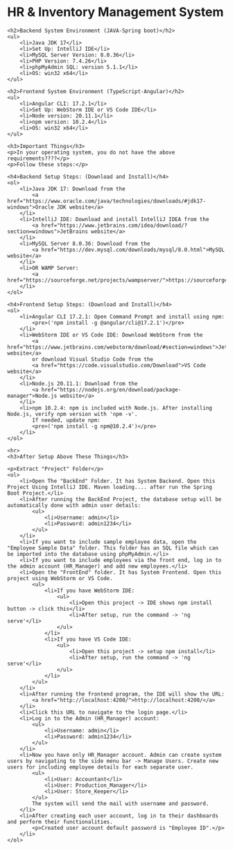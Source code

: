 <!DOCTYPE html>
<html lang="en">
<head>
    <meta charset="UTF-8">
    <title>HR & Inventory Management System</title>
</head>
<body>
    <h1>HR & Inventory Management System</h1>

    <h2>Backend System Environment (JAVA-Spring boot)</h2>
    <ul>
        <li>Java JDK 17</li>
        <li>Set Up: IntelliJ IDE</li>
        <li>MySQL Server Version: 8.0.36</li>
        <li>PHP Version: 7.4.26</li>
        <li>phpMyAdmin SQL: version 5.1.1</li>
        <li>OS: win32 x64</li>
    </ul>

    <h2>Frontend System Environment (TypeScript-Angular)</h2>
    <ul>
        <li>Angular CLI: 17.2.1</li>
        <li>Set Up: WebStorm IDE or VS Code IDE</li>
        <li>Node version: 20.11.1</li>
        <li>npm version: 10.2.4</li>
        <li>OS: win32 x64</li>
    </ul>

    <h3>Important Things</h3>
    <p>In your operating system, you do not have the above requirements????</p>
    <p>Follow these steps:</p>

    <h4>Backend Setup Steps: (Download and Install)</h4>
    <ol>
        <li>Java JDK 17: Download from the 
            <a href="https://www.oracle.com/java/technologies/downloads/#jdk17-windows">Oracle JDK website</a>
        </li>
        <li>IntelliJ IDE: Download and install IntelliJ IDEA from the 
            <a href="https://www.jetbrains.com/idea/download/?section=windows">JetBrains website</a>
        </li>
        <li>MySQL Server 8.0.36: Download from the 
            <a href="https://dev.mysql.com/downloads/mysql/8.0.html">MySQL website</a>
        </li>
        <li>OR WAMP Server: 
            <a href="https://sourceforge.net/projects/wampserver/">https://sourceforge.net/projects/wampserver/</a>
        </li>
    </ol>

    <h4>Frontend Setup Steps: (Download and Install)</h4>
    <ol>
        <li>Angular CLI 17.2.1: Open Command Prompt and install using npm:
            <pre>('npm install -g @angular/cli@17.2.1')</pre>
        </li>
        <li>WebStorm IDE or VS Code IDE: Download WebStorm from the 
            <a href="https://www.jetbrains.com/webstorm/download/#section=windows">JetBrains website</a>
            or download Visual Studio Code from the 
            <a href="https://code.visualstudio.com/Download">VS Code website</a>
        </li>
        <li>Node.js 20.11.1: Download from the 
            <a href="https://nodejs.org/en/download/package-manager">Node.js website</a>
        </li>
        <li>npm 10.2.4: npm is included with Node.js. After installing Node.js, verify npm version with 'npm -v'.
            If needed, update npm:
            <pre>('npm install -g npm@10.2.4')</pre>
        </li>
    </ol>

    <hr>
    <h3>After Setup Above These Things</h3>

    <p>Extract "Project" Folder</p>
    <ol>
        <li>Open The "BackEnd" Folder. It has System Backend. Open this Project Using IntelliJ IDE. Maven loading.... after run the Spring Boot Project.</li>
        <li>After running the BackEnd Project, the database setup will be automatically done with admin user details:
            <ul>
                <li>Username: admin</li>
                <li>Password: admin1234</li>
            </ul>
        </li>
        <li>If you want to include sample employee data, open the "Employee Sample Data" folder. This folder has an SQL file which can be imported into the database using phpMyAdmin.</li>
        <li>If you want to include employees via the front end, log in to the admin account (HR_Manager) and add new employees.</li>
        <li>Open the "FrontEnd" folder. It has System Frontend. Open this project using WebStorm or VS Code.
            <ul>
                <li>If you have WebStorm IDE:
                    <ul>
                        <li>Open this project -> IDE shows npm install button -> click this</li>
                        <li>After setup, run the command -> 'ng serve'</li>
                    </ul>
                </li>
                <li>If you have VS Code IDE:
                    <ul>
                        <li>Open this project -> setup npm install</li>
                        <li>After setup, run the command -> 'ng serve'</li>
                    </ul>
                </li>
            </ul>
        </li>
        <li>After running the frontend program, the IDE will show the URL: 
            <a href="http://localhost:4200/">http://localhost:4200/</a>
        </li>
        <li>Click this URL to navigate to the login page.</li>
        <li>Log in to the Admin (HR_Manager) account:
            <ul>
                <li>Username: admin</li>
                <li>Password: admin1234</li>
            </ul>
        </li>
        <li>Now you have only HR_Manager account. Admin can create system users by navigating to the side menu bar -> Manage Users. Create new users for including employee details for each separate user.
            <ul>
                <li>User: Accountant</li>
                <li>User: Production_Manager</li>
                <li>User: Store_Keeper</li>
            </ul>
            The system will send the mail with username and password.
        </li>
        <li>After creating each user account, log in to their dashboards and perform their functionalities.
            <p>Created user account default password is "Employee ID".</p>
        </li>
    </ol>
</body>
</html>
